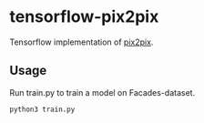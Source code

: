 # tensorflow-pix2pix

Tensorflow implementation of [pix2pix](https://arxiv.org/pdf/1611.07004.pdf).


## Usage
Run train.py to train a model on Facades-dataset.

```commandline
python3 train.py
```
